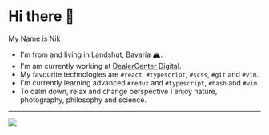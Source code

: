 # Hi there 👋

My Name is Nik

- I'm from and living in Landshut, Bavaria 🏔.
- I'm am currently working at [DealerCenter Digital](https://bike.center/).
- My favourite technologies are `#react`, `#typescript`, `#scss`, `#git` and `#vim`.
- I'm currently learning advanced `#redux` and `#typescript`, `#bash` and `#vim`.
- To calm down, relax and change perspective I enjoy nature, photography, philosophy and science.

---

![](https://github-readme-stats.vercel.app/api?username=nikbrunner&count_private=true&show_icons=true&theme=react)
